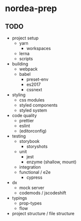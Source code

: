 # nordea-prep

## TODO

* project setup
  * yarn
    * workspaces
  * lerna
  * scripts
* building
  * webpack
  * babel
    * preset-env
    * es2017
    * cssnext
* styling
  * css modules
  * styled components
  * styled system
* code quality
  * prettier
  * eslint
  * (editorconfig)
* testing
  * storybook
    * storyshots
  * unit
    * jest
    * enzyme (shallow, mount)
  * integration
  * functional / e2e
    * cypress
* dx
  * mock server
  * codemods / jscodeshift
* typings
  * prop-types
  * flow
* project structure / file structure
